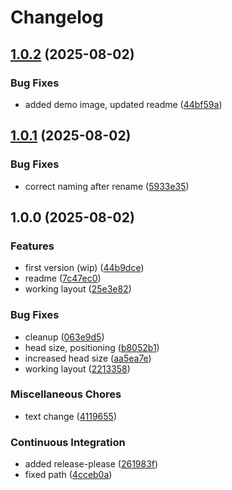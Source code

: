 # Changelog

## [1.0.2](https://github.com/Gitsack/passport-image-generator/compare/v1.0.1...v1.0.2) (2025-08-02)


### Bug Fixes

* added demo image, updated readme ([44bf59a](https://github.com/Gitsack/passport-image-generator/commit/44bf59a956a3192c0486575c55fd8cb9c397f93d))

## [1.0.1](https://github.com/Gitsack/passport-image-generator/compare/v1.0.0...v1.0.1) (2025-08-02)


### Bug Fixes

* correct naming after rename ([5933e35](https://github.com/Gitsack/passport-image-generator/commit/5933e355fd3cdc411ac399adedd856eb27e11d0b))

## 1.0.0 (2025-08-02)


### Features

* first version (wip) ([44b9dce](https://github.com/Gitsack/passport-image-generator/commit/44b9dce37a30a4356cbbeaa29cd5ccda9f57efc5))
* readme ([7c47ec0](https://github.com/Gitsack/passport-image-generator/commit/7c47ec0d2331a79a418a856bab5d57d27b02f727))
* working layout ([25e3e82](https://github.com/Gitsack/passport-image-generator/commit/25e3e82d80c1e9d8a8220c68ceba97ed435ca87f))


### Bug Fixes

* cleanup ([063e9d5](https://github.com/Gitsack/passport-image-generator/commit/063e9d506c300c5d7cf11accc6034852a9d9d7f9))
* head size, positioning ([b8052b1](https://github.com/Gitsack/passport-image-generator/commit/b8052b1c0444f742e3ca9d966a726044f93e42e3))
* increased head size ([aa5ea7e](https://github.com/Gitsack/passport-image-generator/commit/aa5ea7ee0be1444495ab1ba280734be0485e650e))
* working layout ([2213358](https://github.com/Gitsack/passport-image-generator/commit/22133588ca4bec6d891b0cf7a598858fd1db0dde))


### Miscellaneous Chores

* text change ([4119655](https://github.com/Gitsack/passport-image-generator/commit/411965553de2d3f006e6a530720b434699401d9e))


### Continuous Integration

* added release-please ([261983f](https://github.com/Gitsack/passport-image-generator/commit/261983f4e8b83ce2e259d02ecf2460ab0c47503a))
* fixed path ([4cceb0a](https://github.com/Gitsack/passport-image-generator/commit/4cceb0a7084fb22d20e821a828a6dc62c65e7c23))
